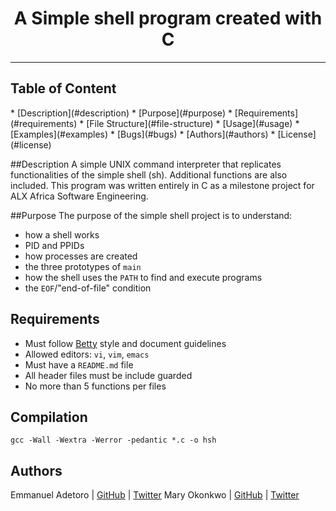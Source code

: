 <h1 align="center"> A Simple shell program created with C </h1>

----------------------------------------------------------

<h2> Table of Content </h2>
* [Description](#description)
* [Purpose](#purpose)
* [Requirements](#requirements)
* [File Structure](#file-structure)
* [Usage](#usage)
* [Examples](#examples)
* [Bugs](#bugs)
* [Authors](#authors)
* [License](#license)

##Description 
A simple UNIX command interpreter that replicates functionalities of the simple shell (sh). Additional functions are also included. This program was written entirely in C as a milestone project for ALX Africa Software Engineering.

##Purpose
The purpose of the simple shell project is to understand:
* how a shell works
* PID and PPIDs
* how processes are created
* the three prototypes of `main`
* how the shell uses the `PATH` to find and execute programs
* the `EOF`/"end-of-file" condition

## Requirements

* Must follow [Betty](https://github.com/holbertonschool/Betty/wiki) style and document guidelines
* Allowed editors: `vi`, `vim`, `emacs`
* Must have a `README.md` file
* All header files must be include guarded
* No more than 5 functions per files

## Compilation

```gcc -Wall -Wextra -Werror -pedantic *.c -o hsh```

## Authors

Emmanuel Adetoro | [GitHub](https://github.com/adegboyega96) | [Twitter](https://twitter.com/adegboyega95)
Mary Okonkwo | [GitHub](https://github.com/) | [Twitter](https://twitter.com/)
